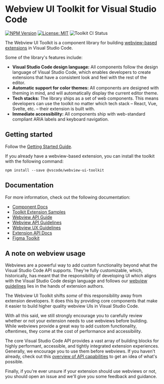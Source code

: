 # Webview UI Toolkit for Visual Studio Code

[![NPM Version](https://img.shields.io/npm/v/@vscode/webview-ui-toolkit?color=blue)](https://www.npmjs.com/package/@vscode/webview-ui-toolkit)
[![License: MIT](https://img.shields.io/badge/license-MIT-brightgreen)](./LICENSE)
![Toolkit CI Status](https://github.com/microsoft/vscode-webview-ui-toolkit/actions/workflows/ci.yml/badge.svg)

The Webview UI Toolkit is a component library for building [webview-based extensions](https://code.visualstudio.com/api/extension-guides/webview) in Visual Studio Code.

Some of the library's features include:

-   **Visual Studio Code design language:** All components follow the design language of Visual Studio Code, which enables developers to create extensions that have a consistent look and feel with the rest of the editor.
-   **Automatic support for color themes:** All components are designed with theming in mind, and will automatically display the current editor theme.
-   **Tech stacks:** The library ships as a set of web components. This means developers can use the toolkit no matter which tech stack – React, Vue, Svelte, etc. – their extension is built with.
-   **Immediate accessibility:** All components ship with web-standard compliant ARIA labels and keyboard navigation.

## Getting started

Follow the [Getting Started Guide](https://github.com/microsoft/vscode-webview-ui-toolkit/blob/vnext/docs/getting-started.md).

If you already have a webview-based extension, you can install the toolkit with the following command:

```
npm install --save @vscode/webview-ui-toolkit
```

## Documentation

For more information, check out the following documentation:

-   [Component Docs](https://github.com/microsoft/vscode-webview-ui-toolkit/blob/vnext/docs/components.md)
-   [Toolkit Extension Samples](https://github.com/microsoft/vscode-webview-ui-toolkit-samples)
-   [Webview API Guide](https://code.visualstudio.com/api/extension-guides/webview)
-   [Webview API Guidelines](https://code.visualstudio.com/api/references/extension-guidelines#webviews)
-   [Webview UX Guidelines](https://code.visualstudio.com/api/ux-guidelines/webviews)
-   [Extension API Docs](https://code.visualstudio.com/api)
-   [Figma Toolkit](https://www.figma.com/community/file/1071566662997054792/Webview-UI-Toolkit-for-Visual-Studio-Code)

## A note on webview usage

Webviews are a powerful way to add custom functionality beyond what the Visual Studio Code API supports. They're fully customizable, which, historically, has meant that the responsibility of developing UI which aligns with the Visual Studio Code design language and follows our [webview guidelines](https://code.visualstudio.com/api/references/extension-guidelines#webviews) lies in the hands of extension authors.

The Webview UI Toolkit shifts _some_ of this responsibility away from extension developers. It does this by providing core components that make it easier to build higher quality webview UIs in Visual Studio Code.

With all this said, we still strongly encourage you to carefully review whether or not your extension needs to use webviews before building. While webviews provide a great way to add custom functionality, oftentimes, they come at the cost of performance and accessibility.

The core Visual Studio Code API provides a vast array of building blocks for highly performant, accessible, and tightly integrated extension experiences. Generally, we encourage you to use them before webviews. If you haven't already, check out this [overview of API capabilities](https://code.visualstudio.com/api/extension-capabilities/overview) to get an idea of what's possible.

Finally, if you're ever unsure if your extension should use webviews or not, you should open an issue and we'll give you some feedback and guidance.
